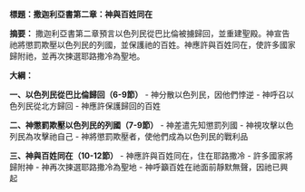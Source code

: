 **標題：撒迦利亞書第二章：神與百姓同在**

**摘要：**
撒迦利亞書第二章預言以色列民從巴比倫被擄歸回，並重建聖殿。神宣告祂將懲罰欺壓以色列民的列國，並保護祂的百姓。神應許與百姓同在，使許多國家歸附祂，並再次揀選耶路撒冷為聖地。

**大綱：**

**一、以色列民從巴比倫歸回（6-9節）**
    - 神分散以色列民，因他們悖逆
    - 神呼召以色列民從北方歸回
    - 神應許保護歸回的百姓

**二、神懲罰欺壓以色列民的列國（7-9節）**
    - 神差遣先知懲罰列國
    - 神視攻擊以色列民為攻擊祂自己
    - 神將懲罰欺壓者，使他們成為以色列民的戰利品

**三、神與百姓同在（10-12節）**
    - 神應許與百姓同在，住在耶路撒冷
    - 許多國家將歸附神
    - 神再次揀選耶路撒冷為聖地
    - 神呼籲百姓在祂面前靜默無聲，因祂已興起